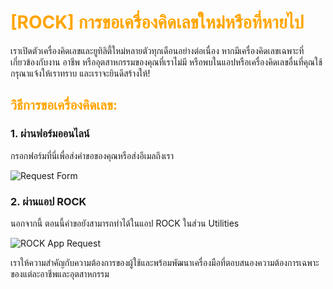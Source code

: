 # <span style="color: orange">[ROCK] การขอเครื่องคิดเลขใหม่หรือที่หายไป</span>

เราเปิดตัวเครื่องคิดเลขและยูทิลิตี้ใหม่หลายตัวทุกเดือนอย่างต่อเนื่อง หากมีเครื่องคิดเลขเฉพาะที่เกี่ยวข้องกับงาน อาชีพ หรืออุตสาหกรรมของคุณที่เราไม่มี หรือพบในแอปหรือเครื่องคิดเลขอื่นที่คุณใช้ กรุณาแจ้งให้เราทราบ และเราจะยินดีสร้างให้!

## <span style="color: orange">วิธีการขอเครื่องคิดเลข:</span>

### **1. ผ่านฟอร์มออนไลน์**

กรอกฟอร์มที่นี่เพื่อส่งคำขอของคุณหรือส่งอีเมลถึงเรา

![Request Form](https://support.reekon.tools/hc/article_attachments/19277931866900)

### **2. ผ่านแอป ROCK**

นอกจากนี้ ตอนนี้คำขอยังสามารถทำได้ในแอป ROCK ในส่วน Utilities

![ROCK App Request](https://support.reekon.tools/hc/article_attachments/30632143327508)

เราให้ความสำคัญกับความต้องการของผู้ใช้และพร้อมพัฒนาเครื่องมือที่ตอบสนองความต้องการเฉพาะของแต่ละอาชีพและอุตสาหกรรม
